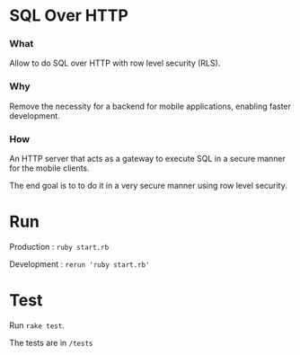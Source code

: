 # SQL Over HTTP

### What
Allow to do SQL over HTTP with row level security (RLS).

### Why
Remove the necessity for a backend for mobile applications, enabling faster development.

### How 
An HTTP server that acts as a gateway to execute SQL in a secure manner for the mobile clients.

The end goal is to to do it in a very secure manner using row level security.

# Run
Production : `ruby start.rb`

Development : `rerun 'ruby start.rb'`

# Test
Run `rake test`. 

The tests are in `/tests`